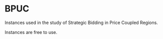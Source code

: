 # BPUC
Instances used in the study of Strategic Bidding in Price Coupled Regions.

Instances are free to use.
